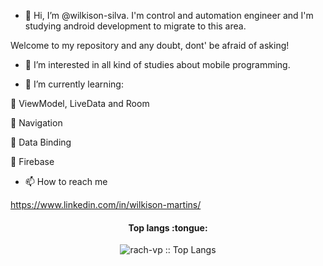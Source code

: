 - 👋 Hi, I’m @wilkison-silva. I'm control and automation engineer and I'm studying android development to migrate to this area.

Welcome to my repository and any doubt, dont' be afraid of asking!

- 👀 I’m interested in all kind of studies about mobile programming.

- 🌱 I’m currently learning:

:pushpin: ViewModel, LiveData and Room

:pushpin: Navigation

:pushpin: Data Binding

:pushpin: Firebase


- 📫 How to reach me 

https://www.linkedin.com/in/wilkison-martins/

<h4 align="center">Top langs :tongue:</h4>

<p align="center"><img src="https://github-readme-stats.vercel.app/api/top-langs/?username=wilkison-silva&langs_count=10&theme=tokyonight&layout=compact" alt="rach-vp :: Top Langs" /></p>


<!---
wilkison-silva/wilkison-silva is a ✨ special ✨ repository because its `README.md` (this file) appears on your GitHub profile.
You can click the Preview link to take a look at your changes.
--->
